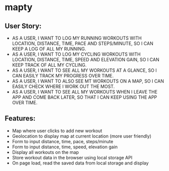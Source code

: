 # mapty

## User Story:

- AS A USER, I WANT TO LOG MY RUNNING WORKOUTS WITH LOCATION, DISTANCE, TIME, PACE AND STEPS/MINUTE, SO I CAN KEEP A LOG OF ALL MY RUNNING. <br>
- AS A USER, I WANT TO LOG MY CYCLING WORKOUTS WITH LOCATION, DISTANCE, TIME, SPEED AND ELEVATION GAIN, SO I CAN KEEP TRACK OF ALL MY CYCLING. <br>
- AS A USER, I WANT TO SEE ALL MY WORKOUTS AT A GLANCE, SO I CAN EASILY TRACK MY PROGRESS OVER TIME. <br>
- AS A USER, I WANT TO ALSO SEE MT WORKOUTS ON A MAP, SO I CAN EASILY CHECK WHERE I WORK OUT THE MOST. <br>
- AS A USER, I WANT TO SEE ALL MY WORKOUTS WHEN I LEAVE THE APP AND COME BACK LATER, SO THAT I CAN KEEP USING THE APP OVER TIME. <br>

## Features:
- Map where user clicks to add new workout
- Geolocation to display map at current location (more user friendly)
- Form to input distance, time, pace, steps/minute
- Form to input distance, time, speed, elevation gain
- Display all workouts on the map
- Store workout data in the browser using local storage API
- On page load, read the saved data from local storage and display